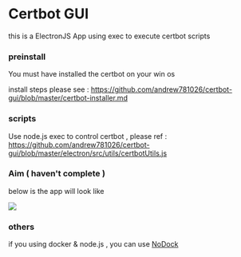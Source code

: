 # Certbot GUI

this is a ElectronJS App using exec to execute certbot scripts

### preinstall

You must have installed the certbot on your win os 

install steps please see : https://github.com/andrew781026/certbot-gui/blob/master/certbot-installer.md

### scripts 

Use node.js exec to control certbot , please ref : https://github.com/andrew781026/certbot-gui/blob/master/electron/src/utils/certbotUtils.js

### Aim ( haven't complete )

below is the app will look like 

![](https://i.imgur.com/1azrh29.png)

### others

if you using docker & node.js , you can use [NoDock](https://github.com/Osedea/nodock#Certbot)
